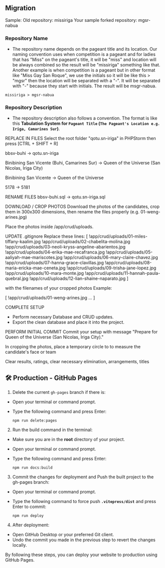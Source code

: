 ## Migration 

Sample:
Old repository: missiriga
Your sample forked repository: mgsr-nabua 


### Repository Name

- The repository name depends on the pageant title and its location. Our naming convention uses when competition is a pageant and for ladies that has "Miss" on the pageant's title, it will be "miss" and location will be always combined so the result will be "missiriga" something like that. Another example is when competition is a pageant but in other format like "Miss Gay San Roque", we use the initials so it will be like this > "mgsr" then the location will be separated with a "-".  It will be separated with "-" because they start with initials. The result will be msgr-nabua.

```
missiriga > mgsr-nabua
```

### Repository Description

- The repository description also follows a convention. The format is like this **Tabulation System for `Pageant Title` (`The Pageant's Location e.g. Iriga, Camarines Sur`)**. 



REPLACE IN FILES
Select the root folder "qotu.sn-iriga" in PHPStorm then press [CTRL + SHIFT + R]

bbsv-buhi
-> qotu.sn-iriga

Binibining San Vicente (Buhi, Camarines Sur)
-> Queen of the Universe (San Nicolas, Iriga City)

Binibining San Vicente
-> Queen of the Universe

5178
-> 5181



RENAME FILES
bbsv-buhi.sql
-> qotu.sn-iriga.sql



DOWNLOAD / CROP PHOTOS
Download the photos of the candidates, crop them in 300x300 dimensions, then rename the files properly (e.g. 01-weng-arines.jpg)

Place the photos inside /app/crud/uploads.

UPDATE .gitignore
Replace these lines:
[
!app/crud/uploads/01-miles-tiffany-kaalim.jpg
!app/crud/uploads/02-chabelita-molina.jpg
!app/crud/uploads/03-neoli-kryss-angeline-abarientos.jpg
!app/crud/uploads/04-erika-mae-recafranca.jpg
!app/crud/uploads/05-aaliyah-mae-mariscotes.jpg
!app/crud/uploads/06-mary-claire-chavez.jpg
!app/crud/uploads/07-hanna-grace-clavillas.jpg
!app/crud/uploads/08-maria-ericka-mae-ceneta.jpg
!app/crud/uploads/09-trisha-jane-lopez.jpg
!app/crud/uploads/10-mara-monte.jpg
!app/crud/uploads/11-hannah-paula-quebral.jpg
!app/crud/uploads/12-lian-shaine-naparato.jpg
]

with the filenames of your cropped photos
Example:

[
!app/crud/uploads/01-weng-arines.jpg
...
]



COMPLETE SETUP
- Perform necessary Database and CRUD updates.
- Export the clean database and place it into the project.



PERFORM INITIAL COMMIT
Commit your setup with message "Prepare for Queen of the Universe (San Nicolas, Iriga City)."

In cropping the photos, place a temporary circle to to measure the candidate's face or team

Clear results, ratings, clear necessary elimination, arrangements, titles


## 🛠️ Production - GitHub Pages

1. Delete the current `gh-pages` branch if there is:

- Open your terminal or command prompt.
- Type the following command and press Enter:

   ```shell
   npm run delete:pages
   ```

2. Run the build command in the terminal:

- Make sure you are in the **root** directory of your project.
- Open your terminal or command prompt.
- Type the following command and press Enter:

   ```shell   
   npm run docs:build
   ```

3. Commit the changes for deployment and Push the built project to the gh-pages branch:

- Open your terminal or command prompt.
- Type the following command to force push **`.vitepress/dist`** and press Enter to commit:

   ```shell
   npm run deploy
   ```

4. After deployment:

- Open GitHub Desktop or your preferred Git client.
- Undo the commit you made in the previous step to revert the changes locally.

By following these steps, you can deploy your website to production using GitHub Pages.